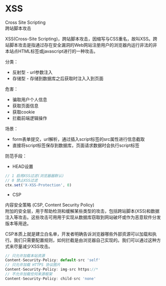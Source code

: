 # XSS

Cross Site Scripting  
跨站脚本攻击

XSS(Cross-Site Scripting)，跨站脚本攻击，因缩写与CSS重名，故叫XSS。跨站脚本攻击是指通过存在安全漏洞的Web网站注册用户的浏览器内运行非法的非本站点HTML标签或javascript进行的一种攻击。

分类：
- 反射型 - url参数注入
- 存储型 - 存储到数据库之后获取时注⼊入到页面

危害：
- 骗取用户个人信息
- 获取页面信息
- 获取cookie
- 拦截前端逻辑操作

场景：
- form表单提交，url解析，通过插入script标签的src属性进行信息截取
- 直接将script标签保存到数据库，页面请求数据时会执行script标签

防范手段：
- HEAD设置  
```js
// 1 启用XSS过滤(浏览器器默认)
// 0 禁⽌XSS过滤
ctx.set('X-XSS-Protection', 0)
```

- CSP  

内容安全策略 (CSP, Content Security Policy)   
附加的安全层，⽤于帮助检测和缓解某些类型的攻击，包括跨站脚本(XSS)和数据注入等攻击。这些攻击可⽤用于实现从数据库窃取到网站破坏或作为恶意软件分发版本等用途。

CSP本质上就是建⽴白名单，开发者明确告诉浏览器哪些外部资源可以加载和执行。我们只需要配置规则，如何拦截是由浏览器⾃⼰实现的。我们可以通过这种⽅式来尽量减少XSS攻击。

```js
// 只允许加载本站资源
Content-Security-Policy: default-src 'self'
// 只允许加载 HTTPS 协议图片 
Content-Security-Policy: img-src https://*
// 不允许加载任何来源框架 
Content-Security-Policy: child-src 'none'
```

